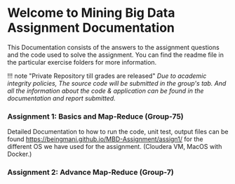 # Welcome to Mining Big Data Assignment Documentation

This Documentation consists of the answers to the assignment questions and the code used to solve the assignment.
You can find the readme file in the particular exercise folders for more information.

!!! note "Private Repository till grades are released"
    <i>Due to academic integrity policies, The source code will be submitted in the group's tab. And all the information about the code & application can be found in the documentation and report submitted.</i>


### Assignment 1: Basics and Map-Reduce (Group-75)

Detailed Documentation to how to run the code, unit test, output files can be found https://beingmani.github.io/MBD-Assignment/assign1/ for the different OS we have used for the assignment. (Cloudera VM, MacOS with Docker.)

### Assignment 2: Advance Map-Reduce (Group-7)

